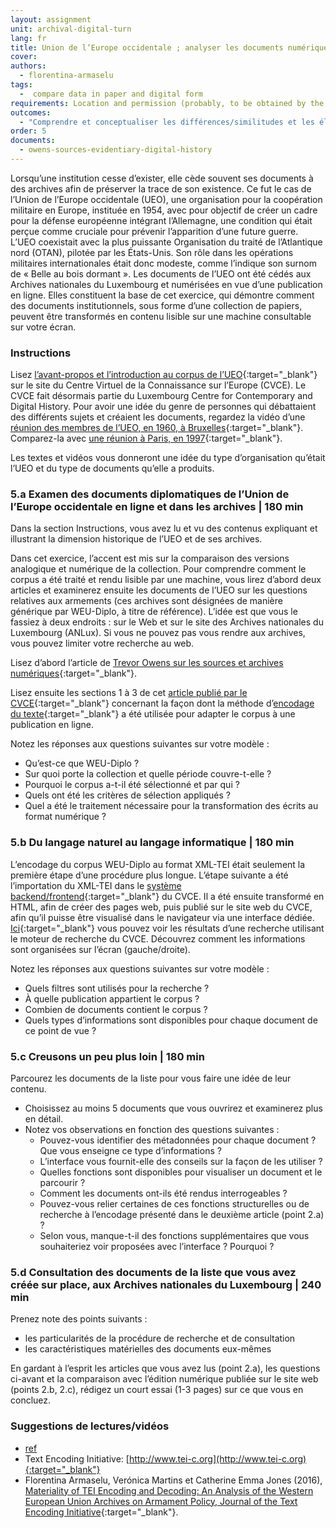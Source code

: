 ```yaml
---
layout: assignment
unit: archival-digital-turn
lang: fr
title: Union de l’Europe occidentale ; analyser les documents numériques de la « Belle au bois dormant »
cover:
authors:
  - florentina-armaselu
tags:
  -  compare data in paper and digital form
requirements: Location and permission (probably, to be obtained by the lecturer beforehand) allowing the students to visit ANLUX and to consult the collection, Internet access to the digital edition and the related materials.
outcomes:
  - "Comprendre et conceptualiser les différences/similitudes et les éléments à l’œuvre dans le processus de transformation de sources historiques au format papier à des sources historiques numériques"
order: 5
documents:
  - owens-sources-evidentiary-digital-history
---
```


Lorsqu’une institution cesse d’exister, elle cède souvent ses documents à des archives afin de préserver la trace de son existence. Ce fut le cas de l’Union de l’Europe occidentale (UEO), une organisation pour la coopération militaire en Europe, instituée en 1954, avec pour objectif de créer un cadre pour la défense européenne intégrant l’Allemagne, une condition qui était perçue comme cruciale pour prévenir l’apparition d’une future guerre. L’UEO coexistait avec la plus puissante Organisation du traité de l’Atlantique nord (OTAN), pilotée par les États-Unis. Son rôle dans les opérations militaires internationales était donc modeste, comme l’indique son surnom de « Belle au bois dormant ». Les documents de l’UEO ont été cédés aux Archives nationales du Luxembourg et numérisées en vue d’une publication en ligne. Elles constituent la base de cet exercice, qui démontre comment des documents institutionnels, sous forme d’une collection de papiers, peuvent être transformés en contenu lisible sur une machine consultable sur votre écran.

<!-- more -->

<!-- briefing-student -->

### Instructions
<!-- section-contents -->

Lisez [l’avant-propos et l’introduction au corpus de l’UEO](https://www.cvce.eu/recherche/unit-content/-/unit/72d9869d-ff72-493e-a0e3-bedb3e671faa/fe555bab-5322-410b-98e5-96469d1a7de0){:target="_blank"} sur le site du Centre Virtuel de la Connaissance sur l’Europe (CVCE). Le CVCE fait désormais partie du Luxembourg Centre for Contemporary and Digital History. Pour avoir une idée du genre de personnes qui débattaient des différents sujets et créaient les documents, regardez la vidéo d’une [réunion des membres de l’UEO, en 1960, à Bruxelles](http://ec.europa.eu/avservices/play.cfm?ref=I001677&lg=MUE&sublg=none&autoplay=false){:target="_blank"}. Comparez-la avec [une réunion à Paris, en 1997](https://www.youtube.com/watch?v=iFjISWWzZUY){:target="_blank"}.

Les textes et vidéos vous donneront une idée du type d’organisation qu’était l’UEO et du type de documents qu’elle a produits.

<!-- section -->

### 5.a Examen des documents diplomatiques de l’Union de l’Europe occidentale en ligne et dans les archives | 180 min
<!-- section-contents -->

Dans la section Instructions, vous avez lu et vu des contenus expliquant et illustrant la dimension historique de l’UEO et de ses archives.

Dans cet exercice, l’accent est mis sur la comparaison des versions analogique et numérique de la collection. Pour comprendre comment le corpus a été traité et rendu lisible par une machine, vous lirez d’abord deux articles et examinerez ensuite les documents de l’UEO sur les questions relatives aux armements (ces archives sont désignées de manière générique par WEU-Diplo, à titre de référence). L’idée est que vous le fassiez à deux endroits : sur le Web et sur le site des Archives nationales du Luxembourg (ANLux). Si vous ne pouvez pas vous rendre aux archives, vous pouvez limiter votre recherche au web.

Lisez d’abord l’article de [Trevor Owens sur les sources et archives numériques](http://www.trevorowens.org/2015/12/digital-sources-digital-archives-the-evidentiary-basis-of-digital-history-draft/){:target="_blank"}.

Lisez ensuite les sections 1 à 3 de cet [article publié par le CVCE](https://journals.openedition.org/jtei/1463#tocto2n1){:target="_blank"} concernant la façon dont la méthode d’[encodage du texte](http://www.tei-c.org){:target="_blank"} a été utilisée pour adapter le corpus à une publication en ligne. 

Notez les réponses aux questions suivantes sur votre modèle :
- Qu’est-ce que WEU-Diplo ?
- Sur quoi porte la collection et quelle période couvre-t-elle ?
- Pourquoi le corpus a-t-il été sélectionné et par qui ?
- Quels ont été les critères de sélection appliqués ?
- Quel a été le traitement nécessaire pour la transformation des écrits au format numérique ?

<!-- section -->

### 5.b Du langage naturel au langage informatique | 180 min
<!-- section-contents -->

L’encodage du corpus WEU-Diplo au format XML-TEI était seulement la première étape d’une procédure plus longue. L’étape suivante a été l’importation du XML-TEI dans le [système backend/frontend](https://www.youtube.com/watch?v=LzL4I4Pt7GU){:target="_blank"} du CVCE. Il a été ensuite transformé en HTML, afin de créer des pages web, puis publié sur le site web du CVCE, afin qu’il puisse être visualisé dans le navigateur via une interface dédiée. [Ici](https://www.cvce.eu/search?q=*&format=tei%2Bxml&publication=e7c423ed-a376-4a57-a415-f8519344e558){:target="_blank"} vous pouvez voir les résultats d’une recherche utilisant le moteur de recherche du CVCE. Découvrez comment les informations sont organisées sur l’écran (gauche/droite).

Notez les réponses aux questions suivantes sur votre modèle :
- Quels filtres sont utilisés pour la recherche ?
- À quelle publication appartient le corpus ?
- Combien de documents contient le corpus ?
- Quels types d’informations sont disponibles pour chaque document de ce point de vue ?

<!-- section -->

### 5.c Creusons un peu plus loin | 180 min
<!-- section-contents -->

Parcourez les documents de la liste pour vous faire une idée de leur contenu.
- Choisissez au moins 5 documents que vous ouvrirez et examinerez plus en détail.
- Notez vos observations en fonction des questions suivantes :
  - Pouvez-vous identifier des métadonnées pour chaque document ? Que vous enseigne ce type d’informations ?
  - L’interface vous fournit-elle des conseils sur la façon de les utiliser ?
  - Quelles fonctions sont disponibles pour visualiser un document et le parcourir ?
  - Comment les documents ont-ils été rendus interrogeables ?
  - Pouvez-vous relier certaines de ces fonctions structurelles ou de recherche à l’encodage présenté dans le deuxième article (point 2.a) ?
  - Selon vous, manque-t-il des fonctions supplémentaires que vous souhaiteriez voir proposées avec l’interface ? Pourquoi ?

<!-- section -->

### 5.d Consultation des documents de la liste que vous avez créée sur place, aux Archives nationales du Luxembourg | 240 min
<!-- section-contents -->

Prenez note des points suivants :
- les particularités de la procédure de recherche et de consultation
- les caractéristiques matérielles des documents eux-mêmes

En gardant à l’esprit les articles que vous avez lus (point 2.a), les questions ci-avant et la comparaison avec l’édition numérique publiée sur le site web (points 2.b, 2.c), rédigez un court essai (1-3 pages) sur ce que vous en concluez.

<!-- section -->

### Suggestions de lectures/vidéos
<!-- section-contents -->

- [ref](owens-sources-evidentiary-digital-history)
- Text Encoding Initiative: [http://www.tei-c.org](http://www.tei-c.org){:target="_blank"}
- Florentina Armaselu, Verónica Martins et Catherine Emma Jones (2016), [Materiality of TEI Encoding and Decoding: An Analysis of the Western European Union Archives on Armament Policy, Journal of the Text Encoding Initiative](https://journals.openedition.org/jtei/1463#tocto2n1){:target="_blank"}. 

<!-- briefing-teacher -->

